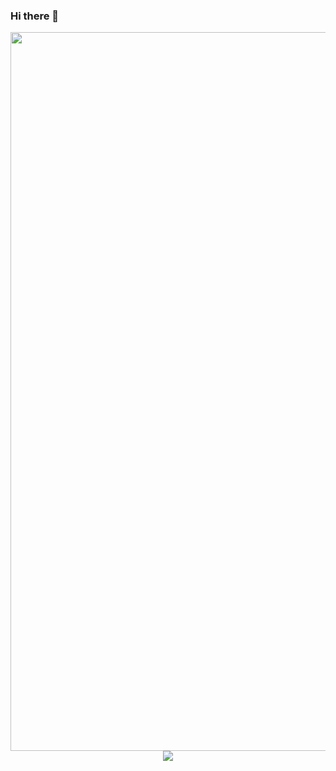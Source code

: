 ### Hi there 👋

<!--
**JeonB/JeonB** is a ✨ _special_ ✨ repository because its `README.md` (this file) appears on your GitHub profile.


- 🔭 I’m currently working on ...
- 🌱 I’m currently learning ...
- 👯 I’m looking to collaborate on ...
- 🤔 I’m looking for help with ...
- 💬 Ask me about ...
- 📫 How to reach me: ...
- 😄 Pronouns: ...
- ⚡ Fun fact: ...
-->

<div align = "center">
  <img  width = "1150px"  src="https://github-readme-stats.vercel.app/api?username=JeonB&show_icons=true&theme=buefy"/>
  <img  src="https://github-readme-stats.vercel.app/api/top-langs/?username=JeonB&layout=compact&theme=tokyonight" />
</div>
 

